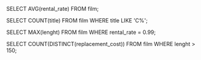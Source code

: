 SELECT AVG(rental_rate) FROM film;

SELECT COUNT(title) FROM film
WHERE title LIKE 'C%';

SELECT MAX(lenght) FROM film
WHERE rental_rate = 0.99;

SELECT COUNT(DISTINCT(replacement_cost)) FROM film
WHERE lenght > 150;